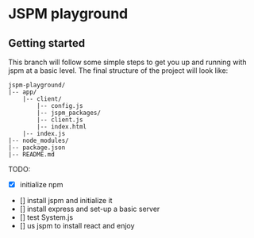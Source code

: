 # JSPM playground

## Getting started

This branch will follow some simple steps to get you up and running with jspm at a basic level.
The final structure of the project will look like:

```
jspm-playground/
|-- app/
    |-- client/
        |-- config.js
        |-- jspm_packages/
        |-- client.js
        |-- index.html
    |-- index.js
|-- node_modules/
|-- package.json
|-- README.md
```

TODO:
- [x] initialize npm
- [] install jspm and initialize it
- [] install express and set-up a basic server
- [] test System.js 
- [] us jspm to install react and enjoy
